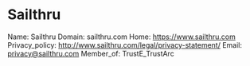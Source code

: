 
# Sailthru

Name: Sailthru
Domain: sailthru.com
Home: https://www.sailthru.com
Privacy_policy: http://www.sailthru.com/legal/privacy-statement/
Email: privacy@sailthru.com
Member_of: TrustE_TrustArc
